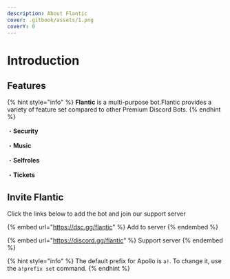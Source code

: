 ```yaml
---
description: About Flantic
cover: .gitbook/assets/1.png
coverY: 0
---
```


# Introduction

## Features

{% hint style="info" %}
**Flantic** is a multi-purpose bot.Flantic provides a variety of feature set compared to other Premium Discord Bots.
{% endhint %}

・**Security**

・**Music**

・**Selfroles**

・**Tickets**

## Invite Flantic

Click the links below to add the bot and join our support server

{% embed url="https://dsc.gg/flantic" %}
Add to server
{% endembed %}

{% embed url="https://discord.gg/flantic" %}
Support server
{% endembed %}

{% hint style="info" %}
The default prefix for Apollo is `a!`. To change it, use the `a!prefix set` command.
{% endhint %}
